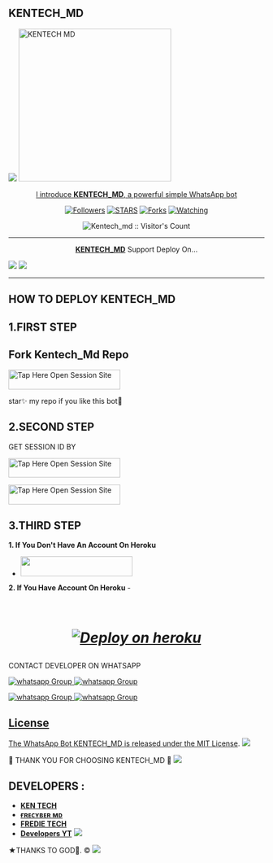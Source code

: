 ## KENTECH_MD 
 <a href="https://github.com/DenverCoder1/readme-typing-svg"><img src="https://readme-typing-svg.herokuapp.com?font=Time+New+Roman&color=red&size=25&center=true&vCenter=true&width=600&height=100&lines=I'm+kentech+md+Created+by+Kentech.&heart;++;Self-taught+Back-Created+By,;Ibrahim+Adams+Am+The,;Best+Is+Bot+For+You+To,;Deploy..<3"></a>
 <a href="https://whatsapp.com/channel/0029VaX6kguGk1Fr135z610I">
 <img alt="KENTECH MD" height="300" src="https://telegra.ph/file/32c911b4b4ac4eaed7810.jpg">
  
</h1> 
<p align="center">l introduce <b>KENTECH_MD</b>, a powerful simple WhatsApp bot </p>

</p>
  <p align="center">
<a href="https://github.com/Investor45?tab=followers"><img title="Followers" src="https://img.shields.io/github/followers/Investor45?label=Followers&style=social"></a>
<a href="https://github.com/Investor45/kentech_md/stargazers/"><img title="STARS" src="https://img.shields.io/github/stars/Investor45/kentech_md?&style=social"></a>
<a href="https://github.com/Investor45/kentech_md/network/members"><img title="Forks" src="https://img.shields.io/github/forks/Investor45/kentech_md?style=social"></a>
<a href="https://github.com/Investor45/kentech_md/watchers"><img title="Watching" src="https://img.shields.io/github/watchers/Investor45/kentech_md?label=Watching&style=social"></a>

</p>
<p align="center"><img src="https://profile-counter.glitch.me/{Investor45}/count.svg" alt="Kentech_md :: Visitor's Count"/></p>

---

<p align="center">
  <a href="https://github.com/Investor45/KENTECH_MD"><b>KENTECH_MD</b></a> Support Deploy On...
</p>

  <a href="https://dashboard.heroku.com/new?template=https://github.com/Investor45/KENTECH_MD/tree/main"><img src="https://img.shields.io/badge/heroku-9d7acc?style=for-the-badge&logo=heroku&logoColor=430098"></a>
  <a href="https://youtu.be/izoxfW3anrU"><img src="https://img.shields.io/badge/CodeSpace-green?colorA=%23ff000&colorB=%23017e40&style=for-the-badge&logo=git&logoColor=white"></a>
</p>



    
 
 



---





## HOW TO DEPLOY KENTECH_MD 


## 1.FIRST STEP 
## Fork Kentech_Md Repo


<a href="https://github.com/Investor45/KENTECH_MD/fork"><img title="Tap Here Open Session Site" src="https://img.shields.io/badge/FORK THIS REPO-h?color=darkgreen&style=for-the-badge&logo=msi" width="220" height="38.45"/></a></p>

star✨ my repo if you like this bot🤖


## 2.SECOND STEP 


 GET SESSION ID BY
 

<a href="https://lucky-md-app-05c41541e4d7.herokuapp.com/qr"><img title="Tap Here Open Session Site" src="https://img.shields.io/badge/QR CODE-h?color=darkblue&style=for-the-badge&logo=msi" width="220" height="38.45"/></a></p>


 
<a href="https://lucky-md-app-05c41541e4d7.herokuapp.com/"><img title="Tap Here Open Session Site" src="https://img.shields.io/badge/PAIRING CODE-h?color=darkblue&style=for-the-badge&logo=msi" width="220" height="38.45"/></a></p>


## 3.THIRD STEP 
**1. If You Don't Have An Account On Heroku**
- <a align="center"><a href="https://signup.heroku.com">
 <img src="https://img.shields.io/badge/Create%20Account%20Now-blue?style=for-the-badge&logo=heroku" width="220" height="38.45"/></a></p>

**2. If You Have Account On Heroku**
-<h1 align="center">       
   ***[![Deploy on heroku](https://www.herokucdn.com/deploy/button.svg)](https://dashboard.heroku.com/new?template=https://github.com/Investor45/KENTECH_MD/tree/main)***

##



CONTACT DEVELOPER ON WHATSAPP 

<a href="https://wa.me/237670217260" target="_blank">
    <img alt="whatsapp Group" src="https://img.shields.io/badge/ ken tech contact -25D366?style=for-the-badge&logo=whatsapp&logoColor=white" />


  
 
<a href="https://whatsapp.com/channel/0029VaX6kguGk1Fr135z610I" target="_blank">
    <img alt="whatsapp Group" src="https://img.shields.io/badge/ KEN_TECH  CHANNEL -25D366?style=for-the-badge&logo=whatsapp&logoColor=white" />


<a
href="https://chat.whatsapp.com/LcMZEQJA1ps7w0oXP3NzHt" target="_blank">
    <img alt="whatsapp Group" src="https://img.shields.io/badge/ KEN_TECH  GROUP -25D366?style=for-the-badge&logo=whatsapp&logoColor=white" />
<a
href="https:// wa.me/255752593977" target="_blank">
    <img alt="whatsapp Group" src="https://img.shields.io/badge/ Fredie contact -25D366?style=for-the-badge&logo=whatsapp&logoColor=white" />
 

## License

The WhatsApp Bot KENTECH_MD is released under the [MIT License](https://opensource.org/licenses/MIT).
<a><img src='https://i.imgur.com/LyHic3i.gif'/></a>

🌟 THANK YOU FOR CHOOSING KENTECH_MD 🌟
<a><img src='https://i.imgur.com/LyHic3i.gif'/></a>

## DEVELOPERS :

- [**KEN TECH**](https://github.com/Investor45)
- [**ғʀᴇᴄʏʙᴇʀ ᴍᴅ**](https://github.com/Frecyber)
- [**FREDIE TECH**](https://github.com/Fred1e)
- [**Developers YT**](https://www.youtube.com/@freeonlinetvT1)
 <a><img src='https://i.imgur.com/LyHic3i.gif'/></a>
 
★THANKS TO GOD🙏. ©
<a><img src='https://i.imgur.com/LyHic3i.gif'/></a>

     

